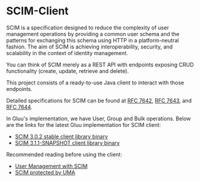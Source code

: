 SCIM-Client
===========

SCIM is a specification designed to reduce the complexity of user management operations by providing a common user schema
and the patterns for exchanging this schema using HTTP in a platform-neutral fashion. The aim of SCIM is achieving
interoperability, security, and scalability in the context of identity management.

You can think of SCIM merely as a REST API with endpoints exposing CRUD functionality (create, update, retrieve and delete).

This project consists of a ready-to-use Java client to interact with those endpoints.

Detailed specifications for SCIM can be found at [RFC 7642](https://tools.ietf.org/html/rfc7642),
[RFC 7643](https://tools.ietf.org/html/rfc7643), and [RFC 7644](https://tools.ietf.org/html/rfc7644).

In Gluu's implementation, we have User, Group and Bulk operations. Below are the links for the latest Gluu implementation
for SCIM client:

* [SCIM 3.0.2 stable client library binary](http://ox.gluu.org/maven/gluu/scim/client/SCIM-Client/3.0.2/)
* [SCIM 3.1.1-SNAPSHOT client library binary](http://ox.gluu.org/maven/gluu/scim/client/SCIM-Client/3.1.1-SNAPSHOT)

Recommended reading before using the client:

* [User Management with SCIM](https://www.gluu.org/docs/ce/admin-guide/user-scim/)
* [SCIM protected by UMA](https://www.gluu.org/docs/ce/admin-guide/scim-uma/)